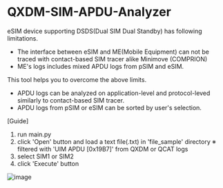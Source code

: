 # QXDM-SIM-APDU-Analyzer

eSIM device supporting DSDS(Dual SIM Dual Standby) has following limitations.
 - The interface between eSIM and ME(Mobile Equipment) can not be traced with contact-based SIM tracer alike Minimove (COMPRION) 
 - ME's logs includes mixed APDU logs from pSIM and eSIM.

This tool helps you to overcome the above limits.
 - APDU logs can be analyzed on application-level and protocol-leved similarly to contact-based SIM tracer.
 - APDU logs from pSIM or eSIM can be sorted by user's selection.


[Guide]
1) run main.py
2) click 'Open' button and load a text file(.txt) in 'file_sample' directory
  ※ filtered with 'UIM APDU [0x19B7]' from QXDM or QCAT logs
3) select SIM1 or SIM2
4) click 'Execute' button

![image](https://user-images.githubusercontent.com/98713651/176852087-5609e529-266c-43a7-a2ff-75ae41fba760.png)
